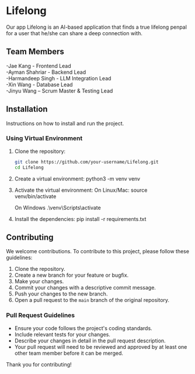 # Lifelong

Our app Lifelong is an AI-based application that finds a true lifelong penpal for a user that he/she can share a deep connection with.

## Team Members

-Jae Kang - Frontend Lead  
-Ayman Shahriar - Backend Lead  
-Harmandeep Singh - LLM Integration Lead  
-Xin Wang - Database Lead  
-Jinyu Wang – Scrum Master & Testing Lead

## Installation

Instructions on how to install and run the project.

### Using Virtual Environment

1. Clone the repository:

   ```bash
   git clone https://github.com/your-username/Lifelong.git
   cd Lifelong

   ```

2. Create a virtual environment:
   python3 -m venv venv

3. Activate the virtual environment:
   On Linux/Mac:
   source venv/bin/activate

   On Windows
   .\venv\Scripts\activate

4. Install the dependencies:
   pip install -r requirements.txt

## Contributing

We welcome contributions. To contribute to this project, please follow these guidelines:

1. Clone the repository.
2. Create a new branch for your feature or bugfix.
3. Make your changes.
4. Commit your changes with a descriptive commit message.
5. Push your changes to the new branch.
6. Open a pull request to the `main` branch of the original repository.

### Pull Request Guidelines

- Ensure your code follows the project's coding standards.
- Include relevant tests for your changes.
- Describe your changes in detail in the pull request description.
- Your pull request will need to be reviewed and approved by at least one other team member before it can be merged.

Thank you for contributing!
